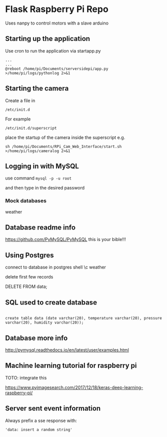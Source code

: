 # Flask Raspberry Pi Repo

Uses nanpy to control motors with a slave arduino

## Starting up the application

Use cron to run the application via startapp.py
```
...
...
@reboot /home/pi/Documents/serversidepi/app.py >/home/pi/logs/pythonlog 2>&1
```

## Starting the camera

Create a file in
```
/etc/init.d
```

For example
```
/etc/init.d/superscript
```

place the startup of the camera inside the superscript e.g.
```
sh /home/pi/Documents/RPi_Cam_Web_Interface/start.sh >/home/pi/logs/cameralog 2>&1
```
## Logging in with MySQL

use command 
<code>mysql -p -u root</code>

and then type in the desired password

### Mock databases

weather

## Database readme info

https://github.com/PyMySQL/PyMySQL this is your bible!!!

## Using Postgres

connect to database in postgres shell
\c weather 

delete first few records

DELETE FROM data;

## SQL used to create database

<code>
create table data (date varchar(20), temperature varchar(20), pressure varchar(20), humidity varchar(20));
</code>

## Database more info

http://pymysql.readthedocs.io/en/latest/user/examples.html

## Machine learning tutorial for raspberry pi

TOTO: integrate this

https://www.pyimagesearch.com/2017/12/18/keras-deep-learning-raspberry-pi/

## Server sent event information

Always prefix a sse response with:

```
'data: insert a random string'
```